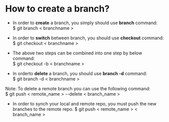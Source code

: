 # How to create a branch?

* In order to **create** a branch, you simply should use **branch** command:\
$ git branch < branchname >

* In order to **switch** between branch, you should use **checkout** command:\
$ git checkout < branchname >

* The above two steps can be combined into one step by below command:\
$ git checkout -b < branchname >

* In orderto **delete** a branch, you should use **branch -d** command:\
$ git branch -d < branchname >

Note: To delete a remote branch you can use the following command:\
$ git push < remote_name > --delete < branch_name >

* In order to synch your local and remote repo, you must push the new branches to the remote repo.
$ git push < remote_name > < branch_name >


